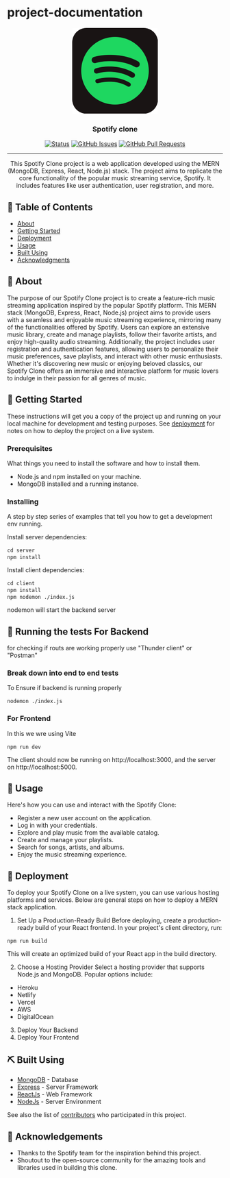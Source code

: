 # project-documentation

<p align="center">
  <a href="" rel="noopener">
 <img width=200px height=200px src="/pngwing.com.png" alt="Project logo"></a>
</p>

<h3 align="center">Spotify clone</h3>

<div align="center">

[![Status](https://img.shields.io/badge/status-active-success.svg)]()
[![GitHub Issues](https://img.shields.io/github/issues/kylelobo/The-Documentation-Compendium.svg)](https://github.com/Amit610/Spotify/issues)
[![GitHub Pull Requests](https://img.shields.io/github/issues-pr/kylelobo/The-Documentation-Compendium.svg)](https://github.com/kylelobo/The-Documentation-Compendium/pulls)

</div>

---

<p align="center">This Spotify Clone project is a web application developed using the MERN (MongoDB, Express, React, Node.js) stack. The project aims to replicate the core functionality of the popular music streaming service, Spotify. It includes features like user authentication, user registration, and more.
    <br> 
</p>

## 📝 Table of Contents

- [About](#about)
- [Getting Started](#getting_started)
- [Deployment](#deployment)
- [Usage](#usage)
- [Built Using](#built_using)
- [Acknowledgments](#acknowledgement)

## 🧐 About <a name = "about"></a>

The purpose of our Spotify Clone project is to create a feature-rich music streaming application inspired by the popular Spotify platform. This MERN stack (MongoDB, Express, React, Node.js) project aims to provide users with a seamless and enjoyable music streaming experience, mirroring many of the functionalities offered by Spotify. Users can explore an extensive music library, create and manage playlists, follow their favorite artists, and enjoy high-quality audio streaming. Additionally, the project includes user registration and authentication features, allowing users to personalize their music preferences, save playlists, and interact with other music enthusiasts. Whether it's discovering new music or enjoying beloved classics, our Spotify Clone offers an immersive and interactive platform for music lovers to indulge in their passion for all genres of music.

## 🏁 Getting Started <a name = "getting_started"></a>

These instructions will get you a copy of the project up and running on your local machine for development and testing purposes. See [deployment](#deployment) for notes on how to deploy the project on a live system.

### Prerequisites

What things you need to install the software and how to install them.

- Node.js and npm installed on your machine.
- MongoDB installed and a running instance.

### Installing

A step by step series of examples that tell you how to get a development env running.

Install server dependencies:

```
cd server
npm install
```

Install client dependencies:

```
cd client
npm install
npm nodemon ./index.js
```

nodemon will start the backend server

## 🔧 Running the tests For Backend <a name = "tests"></a>

for checking if routs are working properly use "Thunder client" or "Postman"

### Break down into end to end tests

To Ensure if backend is running properly

```
nodemon ./index.js
```

### For Frontend

In this we wre using Vite

```
npm run dev
```

The client should now be running on http://localhost:3000, and the server on http://localhost:5000.

## 🎈 Usage <a name="usage"></a>

Here's how you can use and interact with the Spotify Clone:

- Register a new user account on the application.
- Log in with your credentials.
- Explore and play music from the available catalog.
- Create and manage your playlists.
- Search for songs, artists, and albums.
- Enjoy the music streaming experience.

## 🚀 Deployment <a name = "deployment"></a>

To deploy your Spotify Clone on a live system, you can use various hosting platforms and services. Below are general steps on how to deploy a MERN stack application.

1. Set Up a Production-Ready Build
   Before deploying, create a production-ready build of your React frontend. In your project's client directory, run:

```
npm run build
```

This will create an optimized build of your React app in the build directory.

2. Choose a Hosting Provider
   Select a hosting provider that supports Node.js and MongoDB. Popular options include:

- Heroku
- Netlify
- Vercel
- AWS
- DigitalOcean

3. Deploy Your Backend
4. Deploy Your Frontend

## ⛏️ Built Using <a name = "built_using"></a>

- [MongoDB](https://www.mongodb.com/) - Database
- [Express](https://expressjs.com/) - Server Framework
- [ReactJs](https://react.dev/) - Web Framework
- [NodeJs](https://nodejs.org/en/) - Server Environment

See also the list of [contributors](https://github.com/Amit610/Spotify-Clone/contributors) who participated in this project.

## 🎉 Acknowledgements <a name = "acknowledgement"></a>

- Thanks to the Spotify team for the inspiration behind this project.
- Shoutout to the open-source community for the amazing tools and libraries used in building this clone.

